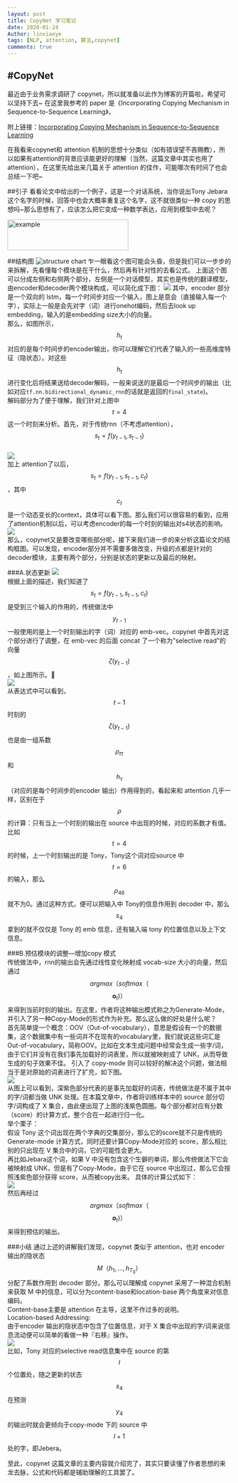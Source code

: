 ```yaml
---
layout: post
title: CopyNet 学习笔记
date: 2020-01-24
Author: linxiaoye
tags: [NLP, attention, 算法,copynet]
comments: true
---
```


#CopyNet
-
最近由于业务需求调研了 copynet，所以就准备以此作为博客的开篇啦，希望可以坚持下去~
在这里我参考的 paper 是《Incorporating Copying Mechanism in Sequence-to-Sequence Learning》，

附上链接：[Incorporating Copying Mechanism in Sequence-to-Sequence Learning](https://arxiv.org/pdf/1603.06393.pdf)

在我看来copynet和 attention 机制的思想十分类似（如有错误望不吝赐教），所以如果有attention的背景应该能更好的理解（当然，这篇文章中其实也用了attention），在这里先给出来几篇关于 attention 的佳作，可能哪次有时间了也会总结一下吧~

##引子
看看论文中给出的一个例子，这是一个对话系统，当你说出Tony Jebara这个名字的时候，回答中也会大概率重复这个名字，这不就很类似一种 copy 的思想吗~那么思想有了，应该怎么把它变成一种数学表达，应用到模型中去呢？  

<img src='../images/copy_net/copy_net_example.jpg' width="272" height="69" alt=example align=center>



##结构图
![structure chart](../images/copy_net/cons.jpg)
乍一眼看这个图可能会头昏，但是我们可以一步步的来拆解，先看懂每个模块是在干什么，然后再有针对性的去看公式。
上面这个图可以分成左侧和右侧两个部分，左侧是一个对话模型，其实也是传统的翻译模型，由encoder和decoder两个模块构成，可以简化成下图：
![](../images/copy_net/part1.jpg)
其中，encoder 部分是一个双向的 lstm，每一个时间步对应一个输入，图上是意会（直接输入每一个字），实际上一般是会先对字（词）进行onehot编码，然后去look up embedding，输入的是embedding size大小的向量。  
那么，如图所示，$$h_t$$ 对应的是每个时间步的encoder输出，你可以理解它们代表了输入的一些高维度特征（隐状态）。对这些$$h_t$$进行变化后将结果送给decoder解码，一般来说送的是最后一个时间步的输出（比如对应`tf.nn.bidirectional_dynamic_rnn`的话就是返回的`final_state`)。  
解码部分为了便于理解，我们针对上图中 $$t=4$$ 这一个时刻来分析。首先，对于传统rnn（不考虑attention），$$s_t=f(y_{t−1}, s_{t−1})$$  
![](../images/copy_net/dec.jpg)  
加上 attention了以后，$$s_t = f(y_{t−1}, s_{t−1}, c_t)$$，其中 $$c_t$$ 是一个动态变长的context，具体可以看下图。那么我们可以很容易的看到，应用了attention机制以后，可以考虑encoder的每一个时刻的输出对s4状态的影响。  
![](../images/copy_net/attention-cons.jpg)  
那么，copynet又是要改变哪些部分呢，接下来我们进一步的来分析这篇论文的结构框图。可以发现，encoder部分并不需要多做改变，升级的点都是针对的decoder模块，主要有两个部分，分别是状态的更新以及最后的映射。

###A.状态更新
![](../images/copy_net/state-select.jpg)  
根据上面的描述，我们知道了 $$s_t = f(y_{t−1}, s_{t−1}, c_t)$$ 是受到三个输入的作用的，传统做法中$$y_{t−1}$$一般使用的是上一个时刻输出的字（词）对应的 emb-vec。copynet 中首先对这个部分进行了调整，在 emb-vec 的后面 concat 了一个称为"selective read"的向量 $$\zeta(y_{t−1})$$ ，如上图所示。  
![](../images/copy_net/select-rou.jpg)  
从表达式中可以看到，$$t-1$$时刻的 $$\zeta(y_{t−1})$$ 也是由一组系数 $$\rho_{t\tau}$$ 和 $$h_{\tau}$$（对应的是每个时间步的encoder 输出）作用得到的，看起来和 attention 几乎一样，区别在于$$\rho$$的计算：只有当上一个时刻的输出在 source 中出现的时候，对应的系数才有值。比如 $$t=4$$ 的时候，上一个时刻输出的是 Tony，Tony这个词对应source 中 $$t=6$$ 的输入，那么 $$\rho_{46}$$ 就不为0。通过这种方式，便可以把输入中 Tony的信息作用到 decoder 中，那么 $$s_4$$ 拿到的就不仅仅是 Tony 的 emb 信息，还有输入端 tony 的位置信息以及上下文信息。  

###B.预估模块的调整—增加copy 模式  
传统做法中，rnn的输出会先通过线性变化映射成 vocab-size 大小的向量，然后通过$$argmax（softmax（$$$${\textbf{o}_t})）$$来得到当前时刻的输出。在这里，作者将这种输出模式称之为Generate-Mode，并引入了另一种Copy-Mode的形式作为补充。那么这么做的好处是什么呢？  
首先简单提一个概念：OOV（Out-of-vocabulary），意思是假设有一个的数据集，这个数据集中有一些词并不在现有的vocabulary里，我们就说这些词汇是Out-of-vocabulary，简称OOV。比如在文本生成问题中经常会生成一些字/词，由于它们并没有在我们事先加载好的词表里，所以就被映射成了 UNK，从而导致生成的句子效果不佳。
引入了 copy-mode 则可以较好的解决这个问题，做法相当于是对原始的词表进行了扩充，如下图。  
![](../images/copy_net/prob.jpg)  
从图上可以看到，深紫色部分代表的是事先加载好的词表，传统做法是不属于其中的字/词都当做 UNK 处理。在本篇文章中，作者将训练样本中的 source 部分切字/词构成了 X 集合，由此便出现了上图的浅紫色圆圈。每个部分都对应有分数（score）的计算方式，整个合在一起进行归一化。  
举个栗子：  
假设 Tony 这个词出现在两个字典的交集部分，那么它的score就不只是传统的Generate-mode 计算方式，同时还要计算Copy-Mode对应的 score，那么相比别的只出现在 V 集合中的词，它的可能性会更大。  
再比如Jebara这个词，如果 V 中没有包含这个生僻的单词，那么传统做法下它会被映射成 UNK，但是有了Copy-Mode，由于它在 source 中出现过，那么它会按照浅紫色部分获得 score，从而被copy出来。
具体的计算公式如下：  
![](../images/copy_net/nor-pro.jpg)  
然后再经过$$argmax（softmax（$$$${\textbf{o}_t})）$$来得到预估的输出。  

###小结
通过上述的讲解我们发现，copynet 类似于 attention，也对 encoder 输出的隐状态$$M（{h_1, ..., h_{T_S}}）$$分配了系数作用到 decoder 部分。那么可以理解成 copynet 采用了一种混合机制来获取 M 中的信息，可以分为content-base和location-base 两个角度来对信息编码。   
Content-base主要是 attention 在主导，这里不作过多的说明。    
Location-based Addressing:    
由于encoder 输出的隐状态中包含了位置信息，对于 X 集合中出现的字/词来说信息流动便可以简单的看做一种『右移』操作。    
![](../images/copy_net/inf.jpg)  
比如，Tony 对应的selective read信息集中在 source 的第 $$l$$ 个位置处，随之更新的状态 $$s_4$$在预测$$ y_4$$的输出时就会更倾向于copy-mode 下的 source 中 $$l+1$$处的字，即Jebera。  

至此，copynet 这篇文章的主要内容就介绍完了，其实只要读懂了作者思想的来龙去脉，公式和代码都是辅助理解的工具罢了。


